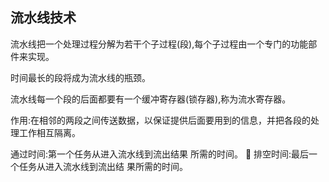 ## 流水线技术

流水线把一个处理过程分解为若干个子过程(段),每个子过程由一个专门的功能部件来实现。

时间最长的段将成为流水线的瓶颈。

流水线每一个段的后面都要有一个缓冲寄存器(锁存器),称为流水寄存器。

作用:在相邻的两段之间传送数据，以保证提供后面要用到的信息，并把各段的处理工作相互隔离。

通过时间:第一个任务从进入流水线到流出结果
所需的时间。

排空时间:最后一个任务从进入流水线到流出结
果所需的时间。